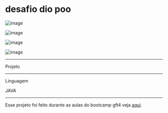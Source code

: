 # desafio dio poo

![image](https://user-images.githubusercontent.com/72118415/173377511-723ec41c-eabf-404f-a59e-3435d55af10f.png)


![image](https://user-images.githubusercontent.com/72118415/173377632-44b6653b-f770-4026-a0d2-9a9da59d3927.png)

![image](https://user-images.githubusercontent.com/72118415/173379411-2da5fded-80bc-4328-97bf-31c9181464b4.png)

![image](https://user-images.githubusercontent.com/72118415/173379497-9c814bc4-ffd8-43b1-bf56-4e3bfcbfd587.png)

*********************************************************************************************
Projeto



************************************************************************************************
Linguagem

JAVA

**********************************************************************************************
Esse projeto foi feito durante as aulas do bootcamp gft4 veja [aqui](https://github.com/cami-la/desafio-poo-dio).
